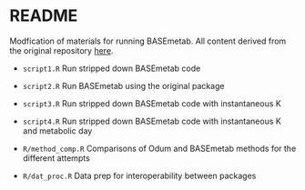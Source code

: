 # README

Modfication of materials for running BASEmetab.  All content derived from the original repository [here](https://github.com/dgiling/BASEmetab).

* `script1.R` Run stripped down BASEmetab code

* `script2.R` Run BASEmetab using the original package

* `script3.R` Run stripped down BASEmetab code with instantaneous K

* `script4.R` Run stripped down BASEmetab code with instantaneous K and metabolic day

* `R/method_comp.R` Comparisons of Odum and BASEmetab methods for the different attempts

* `R/dat_proc.R` Data prep for interoperability between packages